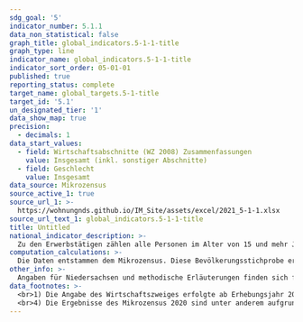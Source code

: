 ```yaml
---
sdg_goal: '5'
indicator_number: 5.1.1
data_non_statistical: false
graph_title: global_indicators.5-1-1-title
graph_type: line
indicator_name: global_indicators.5-1-1-title
indicator_sort_order: 05-01-01
published: true
reporting_status: complete
target_name: global_targets.5-1-title
target_id: '5.1'
un_designated_tier: '1'
data_show_map: true
precision:
  - decimals: 1
data_start_values:
  - field: Wirtschaftsabschnitte (WZ 2008) Zusammenfassungen
    value: Insgesamt (inkl. sonstiger Abschnitte)
  - field: Geschlecht
    value: Insgesamt
data_source: Mikrozensus
source_active_1: true
source_url_1: >-
  https://wohnungnds.github.io/IM_Site/assets/excel/2021_5-1-1.xlsx
source_url_text_1: global_indicators.5-1-1-title
title: Untitled
national_indicator_description: >-
  Zu den Erwerbstätigen zählen alle Personen im Alter von 15 und mehr Jahren, die eine auf Erwerb gerichtete Tätigkeit ausüben, unabhängig von der geleisteten Arbeitszeit und der Bedeutung dieser Tätigkeit für den Lebensunterhalt. Maßgeblich ist, dass sie in der Berichtswoche wenigstens eine Stunde einer beruflichen Tätigkeit nachgegangen sind.
computation_calculations: >-
  Die Daten entstammen dem Mikrozensus. Diese Bevölkerungsstichprobe erhebt bundesweit jährlich bei 1 Prozent der Haushalte demographische, erwerbs- und familienstatistische Basisdaten. Der regionale Nachweis der Ergebnisse erfolgt nach dem Wohnort der Befragten. Die Darstellung der Zahl der Erwerbstätigen nach Wirtschaftszweigen erfolgt nach der Klassifikation der Wirtschaftszweige Ausgabe 2003 (WZ 2003 basierend auf der Systematik der Wirtschaftszweige in der EU NACE Rev. 1.1) bzw. Ausgabe 2008 (WZ 2008). Diese Systematik gliedert die Gesamtwirtschaft hierarchisch in 21 Wirtschaftsabschnitte, die sich wiederum in 88 Abteilungen, 272 Gruppen, 615 Klassen und 839 Unterklassen untergliedern. Für alle diese Hierarchieebenen wird als Oberbegriff der „Wirtschaftszweig“ gebraucht. Dieser entspricht in etwa dem Begriff der Branche im üblichen Sprachgebrauch. Eine Person hat nach dem Mikrozensus einen Migrationshintergrund, wenn sie selbst oder mindestens ein Elternteil die deutsche Staatsangehörigkeit nicht durch Geburt besitzt. Die Definition umfasst im Einzelnen folgende Personen:<br>1. zugewanderte und nicht zugewanderte Ausländer;<br>2. zugewanderte und nicht zugewanderte Eingebürgerte;<br>3. (Spät-)Aussiedler;<br>4. mit deutscher Staatsangehörigkeit geborene Nachkommen<br>Der Migrationshintergrund kann sich demnach auch ausschließlich aus den Eigenschaften der Eltern ableiten.
other_info: >-
  Angaben für Niedersachsen und methodische Erläuterungen finden sich fortlaufend in den jährlich erscheinenden <a href="https://www.statistik.niedersachsen.de/startseite/veroffentlichungen/statistische_berichte/statistische-berichte-niedersachsen-87713.html" target="_blank">Statistischen Berichten Niedersachsen</a> A I 5, A VI 2, A VI 4, Bevölkerung, Erwerbstätigkeit, Haushalte und Familien 2014. Weitere methodische Erläuterungen und bundesweite Ergebnisse sind zu finden in: <a href="https://www.destatis.de" target="_blank">Statistisches Bundesamt</a>: Fachserie 1 Reihe 4.1.1, Bevölkerung und Erwerbstätigkeit, Stand und Entwicklung der Erwerbstätigkeit in Deutschland 2012-2015. Ab 2016 werden die Daten in der Fachserie 1 Reihe 4.1 "Erwerbsbeteiligung der Bevölkerung" veröffentlicht. (Erscheinungsrhythmus: jährlich).
data_footnotes: >-
  <br>1) Die Angabe des Wirtschaftszweiges erfolgte ab Erhebungsjahr 2009 nach der Klassifikation der Wirtschaftszweige, Ausgabe 2008 (WZ 2008). Im Jahr 2005 wurde hingegen die zu diesem Zeitpunkt gültige Klassifikation der Wirtschaftszweige, Ausgabe 2003 (WZ 2003), zugrunde gelegt. Aufgrund von größeren Verschiebungen bzw. Änderungen in den fachlichen Zuordnungen sind die dargestellten Werte des Erhebungsjahres 2005 und ab den Jahren 2009 nur sehr eingeschränkt vergleichbar.<br>2) Hochrechnung anhand der Bevölkerungsfortschreibung auf Basis des Zensus 2011. Die Hochrechnung für die Jahre vor 2011 sowie für bislang veröffentlichte Ergebnisse des Mikrozensus 2011-2013 basiert auf den fortgeschriebenen Ergebnissen der Volkszählung 1987. In 2016 erfolgte die Umstellung auf eine neue Mikrozensus-Stichprobe. Ab 2017 wird nur noch die Bevölkerung in Privathaushalten (ohne Gemeinschaftsunterkünfte) ausgewiesen. Dadurch ergibt sich jeweils eine eingeschränkte Vergleichbarkeit mit den Vorjahren.<br> 3) Seit dem Jahr 2018 wird im Mikrozensus der Migrationshintergrund im weiteren Sinne jährlich berichtet. Die in der Tabelle ab dem Jahr 2018 abgebildeten Daten zum Migrationshintergrund entsprechen dem Migrationshintergrund im weiteren Sinne, bis 2017 wird der Migrationshintergrund im engeren Sinne abgebildet. Die Vergleichbarkeit ist dadurch eingeschränkt.
  <br>4) Die Ergebnisse des Mikrozensus 2020 sind unter anderem aufgrund methodischer Effekte im Rahmen einer Neugestaltung der Erhebung sowie insbesondere aufgrund der Folgen der Corona-Pandemie in Ihrer Datenqualität eingeschränkt. Auf die Verwendung dieser Ergebnisse wird daher verzichtet. Weitere Informationen zur methodischen Neugestaltung des Mikrozensus ab 2020 und zu den Auswirkungen der Neugestaltung und der Corona-Krise auf die Ergebnisse des Jahres 2020 finden Sie auf der  <a href="https://www.destatis.de/DE/Themen/Gesellschaft-Umwelt/Bevoelkerung/Haushalte-Familien/Methoden/mikrozensus-2020.html" target="_blank">Informationsseite des Statistischen Bundesamtes</a>
---
```

